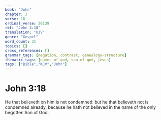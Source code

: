 ```yaml
---
book: "John"
chapter: 3
verse: 18
ordinal_verse: 26139
ref: "John 3:18"
translation: "KJV"
genre: "Gospel"
word_count: 31
topics: []
cross_references: []
grammar_tags: [negation, contrast, genealogy-structure]
thematic_tags: [names-of-god, son-of-god, jesus]
tags: ["Bible","KJV","John"]
---
```


# John 3:18

He that believeth on him is not condemned: but he that believeth not is condemned already, because he hath not believed in the name of the only begotten Son of God.
